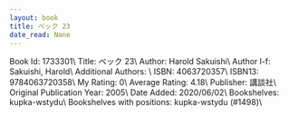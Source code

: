 ```yaml
---
layout: book
title: ベック 23
date_read: None
---
```


Book Id: 1733301\ 
Title: ベック 23\ 
Author: Harold Sakuishi\ 
Author l-f: Sakuishi, Harold\ 
Additional Authors: \ 
ISBN: 4063720357\ 
ISBN13: 9784063720358\ 
My Rating: 0\ 
Average Rating: 4.18\ 
Publisher: 講談社\ 
Original Publication Year: 2005\ 
Date Added: 2020/06/02\ 
Bookshelves: kupka-wstydu\ 
Bookshelves with positions: kupka-wstydu (#1498)\ 

